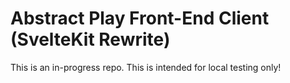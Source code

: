 # Abstract Play Front-End Client (SvelteKit Rewrite)

This is an in-progress repo. This is intended for local testing only!
